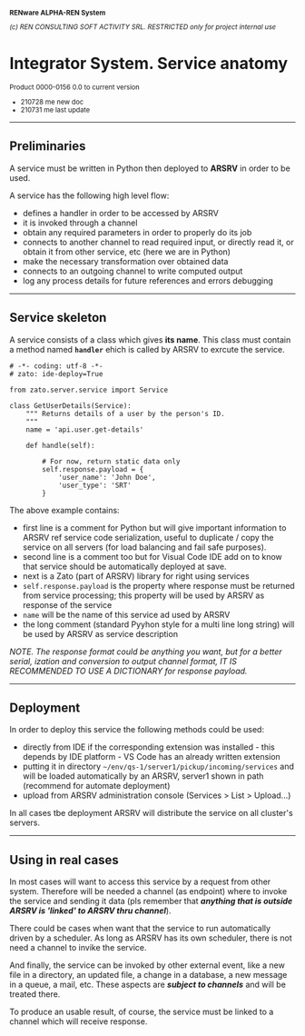 <small>

**RENware ALPHA-REN System**
 
*(c) REN CONSULTING SOFT ACTIVITY SRL. RESTRICTED only for project internal use*

</small>

# Integrator System. Service anatomy 
<small>

Product 0000-0156 0.0 to current version 

* 210728 me new doc 
* 210731 me last update 
</small> 

------
## Preliminaries 

A service must be written in Python then deployed to **ARSRV** in order to be used.

A service has the following high level flow: 

* defines a handler in order to be accessed by ARSRV 
* it is invoked through a channel 
* obtain any required parameters in order to properly do its job 
* connects to another channel to read required input, or directly read it, or obtain it from other service, etc (here we are in Python) 
* make the necessary transformation over obtained data
* connects to an outgoing channel to write computed output
* log any process details for future references and errors debugging

------
## Service skeleton 

A service consists of a class which gives **its name**. This class must contain a method named **`handler`** ehich is called by ARSRV to exrcute the service. 

```
# -*- coding: utf-8 -*-
# zato: ide-deploy=True

from zato.server.service import Service

class GetUserDetails(Service):
    """ Returns details of a user by the person's ID.
    """
    name = 'api.user.get-details'

    def handle(self):

        # For now, return static data only
        self.response.payload = {
            'user_name': 'John Doe',
            'user_type': 'SRT'
        }
```

The above example contains:

* first line is a comment for Python but will give important information to ARSRV ref service code serialization, useful to duplicate / copy the service on all servers (for load balancing and fail safe purposes). 
* second line is a comment too but for Visual Code IDE  add on to know that service should be automatically deployed at save. 
* next is a Zato (part of ARSRV) library for right using services 
* `self.response.payload` is the property where response must be returned from service processing; this property will be used by ARSRV as response of the service 
* `name` will be the name of this service ad used by ARSRV 
* the long comment (standard Pyyhon style for a multi line long string) will be used by ARSRV as service description 

*NOTE. The response format could be anything you want, but for a better serial, ization and conversion to output channel format, IT IS RECOMMENDED TO USE A DICTIONARY for response payload.* 

------
## Deployment 

In order to deploy this service the following methods could be used: 

* directly from IDE if the corresponding extension was installed - this depends by IDE platform - VS Code has an already written extension 
* putting it in directory `~/env/qs-1/server1/pickup/incoming/services` and will be loaded automatically by an ARSRV, server1 shown in path (recommend for automate deployment)
* upload from ARSRV administration console (Services > List > Upload...) 

In all cases tbe deployment ARSRV will distribute the service on all cluster's servers. 

------
## Using in real cases 

In most cases will want to access this service by a request from other system. Therefore will be needed a channel (as endpoint) where to invoke the service and sending it data (pls remember that ***anything that is outside ARSRV is 'linked' to ARSRV thru  channel***). 

There could be cases when want that the service to run automatically driven by a scheduler. As long as ARSRV has its own scheduler, there is not need a channel to invike the service. 

And finally, the service can be invoked by other external event, like a new file in a directory, an updated file, a change in a database, a new message in a queue, a mail, etc. These aspects are ***subject to channels*** and will be treated there. 

To produce an usable result, of course, the service must be linked to a channel which will receive response.